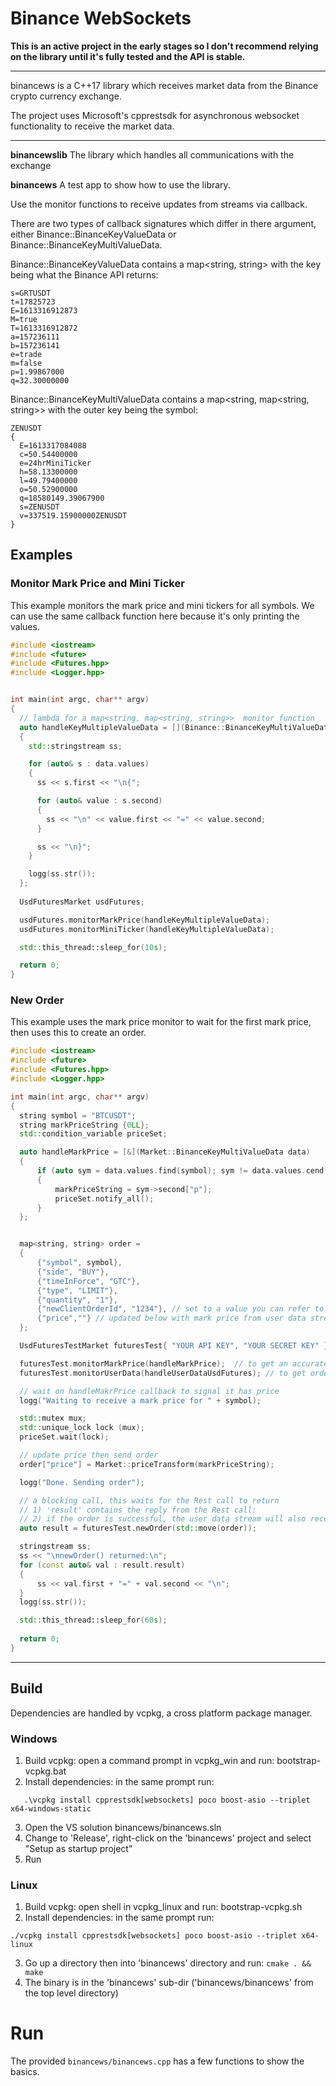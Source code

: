 # Binance WebSockets

**This is an active project in the early stages so I don't recommend relying on the library until it's fully tested and the API is stable.**

---

binancews is a C++17 library which receives market data from the Binance crypto currency exchange. 

The project uses Microsoft's cpprestsdk for asynchronous websocket functionality to receive the market data.

---

**binancewslib**
The library which handles all communications with the exchange


**binancews**
A test app to show how to use the library. 

Use the monitor functions to receive updates from streams via callback.

There are two types of callback signatures which differ in there argument, either Binance::BinanceKeyValueData or Binance::BinanceKeyMultiValueData.

Binance::BinanceKeyValueData contains a map<string, string> with the key being what the Binance API returns:

```
s=GRTUSDT
t=17825723
E=1613316912873
M=true
T=1613316912872
a=157236111
b=157236141
e=trade
m=false
p=1.99867000
q=32.30000000
```


Binance::BinanceKeyMultiValueData contains a map<string, map<string, string>> with the outer key being the symbol:

```
ZENUSDT
{
  E=1613317084088
  c=50.54400000
  e=24hrMiniTicker
  h=58.13300000
  l=49.79400000
  o=50.52900000
  q=18580149.39067900
  s=ZENUSDT
  v=337519.15900000ZENUSDT
}
```

## Examples

### Monitor Mark Price and Mini Ticker
This example monitors the mark price and mini tickers for all symbols.
We can use the same callback function here because it's only printing the values.

```cpp
#include <iostream>
#include <future>
#include <Futures.hpp>
#include <Logger.hpp>


int main(int argc, char** argv)
{
  // lambda for a map<string, map<string, string>>  monitor function
  auto handleKeyMultipleValueData = [](Binance::BinanceKeyMultiValueData data)
  {
    std::stringstream ss;

    for (auto& s : data.values)
    {
      ss << s.first << "\n{";

      for (auto& value : s.second)
      {
        ss << "\n" << value.first << "=" << value.second;
      }

      ss << "\n}";
    }

    logg(ss.str());
  };
  
  UsdFuturesMarket usdFutures;

  usdFutures.monitorMarkPrice(handleKeyMultipleValueData);
  usdFutures.monitorMiniTicker(handleKeyMultipleValueData);

  std::this_thread::sleep_for(10s);

  return 0;
}
```

### New Order
This example uses the mark price monitor to wait for the first mark price, then uses this to create an order.

```cpp
#include <iostream>
#include <future>
#include <Futures.hpp>
#include <Logger.hpp>

int main(int argc, char** argv)
{
  string symbol = "BTCUSDT";
  string markPriceString {0LL};
  std::condition_variable priceSet;

  auto handleMarkPrice = [&](Market::BinanceKeyMultiValueData data)
  {
      if (auto sym = data.values.find(symbol); sym != data.values.cend())
      {
          markPriceString = sym->second["p"];
          priceSet.notify_all();
      }
  };


  map<string, string> order =
  {
      {"symbol", symbol},
      {"side", "BUY"},        
      {"timeInForce", "GTC"},
      {"type", "LIMIT"},
      {"quantity", "1"},
      {"newClientOrderId", "1234"}, // set to a value you can refer to later, see docs for monitorUserData()
      {"price",""} // updated below with mark price from user data stream
  };

  UsdFuturesTestMarket futuresTest{ "YOUR API KEY", "YOUR SECRET KEY" };

  futuresTest.monitorMarkPrice(handleMarkPrice);  // to get an accurate price
  futuresTest.monitorUserData(handleUserDataUsdFutures); // to get order updates

  // wait on handleMakrPrice callback to signal it has price 
  logg("Waiting to receive a mark price for " + symbol);

  std::mutex mux;
  std::unique_lock lock (mux);
  priceSet.wait(lock);

  // update price then send order
  order["price"] = Market::priceTransform(markPriceString);

  logg("Done. Sending order");

  // a blocking call, this waits for the Rest call to return
  // 1) 'result' contains the reply from the Rest call: 
  // 2) if the order is successful, the user data stream will also receive updates 
  auto result = futuresTest.newOrder(std::move(order));

  stringstream ss;
  ss << "\nnewOrder() returned:\n";
  for (const auto& val : result.result)
  {
      ss << val.first + "=" + val.second << "\n";
  }
  logg(ss.str());

  std::this_thread::sleep_for(60s);
  
  return 0;
}
```

---

## Build

Dependencies are handled by vcpkg, a cross platform package manager.

### Windows
1. Build vcpkg: open a command prompt in vcpkg_win and run:   bootstrap-vcpkg.bat
2. Install dependencies: in the same prompt run:
```
   .\vcpkg install cpprestsdk[websockets] poco boost-asio --triplet x64-windows-static
```
3. Open the VS solution binancews/binancews.sln
4. Change to 'Release', right-click on the 'binancews' project and select "Setup as startup project"
5. Run


### Linux
1. Build vcpkg: open shell in vcpkg_linux and run:  bootstrap-vcpkg.sh
2. Install dependencies: in the same prompt run:
```
./vcpkg install cpprestsdk[websockets] poco boost-asio --triplet x64-linux
```
3. Go up a directory then into 'binancews' directory and run:   ```cmake . && make```
4. The binary is in the 'binancews' sub-dir ('binancews/binancews' from the top level directory) 


# Run
The provided ```binancews/binancews.cpp``` has a few functions to show the basics.
